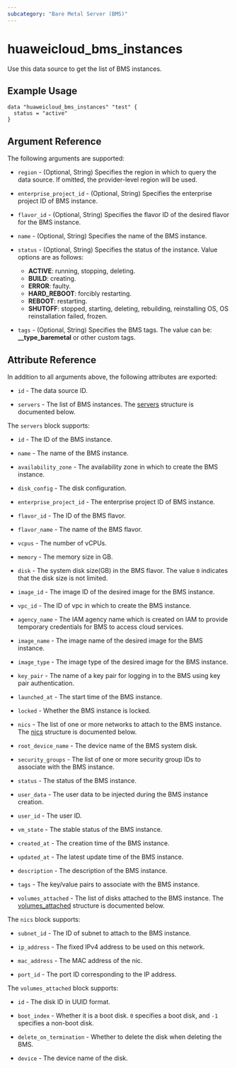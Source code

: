 ```yaml
---
subcategory: "Bare Metal Server (BMS)"
---
```


# huaweicloud_bms_instances

Use this data source to get the list of BMS instances.

## Example Usage

```hcl
data "huaweicloud_bms_instances" "test" {
  status = "active"
}
```

## Argument Reference

The following arguments are supported:

* `region` - (Optional, String) Specifies the region in which to query the data source.
  If omitted, the provider-level region will be used.

* `enterprise_project_id` - (Optional, String) Specifies the enterprise project ID of BMS instance.

* `flavor_id` - (Optional, String) Specifies the flavor ID of the desired flavor for the BMS instance.

* `name` - (Optional, String) Specifies the name of the BMS instance.

* `status` - (Optional, String) Specifies the status of the instance.
  Value options are as follows:
  + **ACTIVE**: running, stopping, deleting.
  + **BUILD**: creating.
  + **ERROR**: faulty.
  + **HARD_REBOOT**: forcibly restarting.
  + **REBOOT**: restarting.
  + **SHUTOFF**: stopped, starting, deleting, rebuilding, reinstalling OS, OS reinstallation failed, frozen.

* `tags` - (Optional, String) Specifies the BMS tags. The value can be: **__type_baremetal** or other custom tags.

## Attribute Reference

In addition to all arguments above, the following attributes are exported:

* `id` - The data source ID.

* `servers` - The list of BMS instances.
  The [servers](#attrblock--servers) structure is documented below.

<a name="attrblock--servers"></a>
The `servers` block supports:

* `id` - The ID of the BMS instance.

* `name` - The name of the BMS instance.

* `availability_zone` - The availability zone in which to create the BMS instance.

* `disk_config` - The disk configuration.

* `enterprise_project_id` - The enterprise project ID of BMS instance.

* `flavor_id` - The ID of the BMS flavor.

* `flavor_name` - The name of the BMS flavor.

* `vcpus` - The number of vCPUs.

* `memory` - The memory size in GB.

* `disk` - The system disk size(GB) in the BMS flavor. The value `0` indicates that the disk size is not limited.

* `image_id` - The image ID of the desired image for the BMS instance.

* `vpc_id` - The ID of vpc in which to create the BMS instance.

* `agency_name` - The IAM agency name which is created on IAM to provide temporary credentials for BMS
  to access cloud services.

* `image_name` - The image name of the desired image for the BMS instance.

* `image_type` - The image type of the desired image for the BMS instance.

* `key_pair` - The name of a key pair for logging in to the BMS using key pair authentication.

* `launched_at` - The start time of the BMS instance.

* `locked` - Whether the BMS instance is locked.

* `nics` - The list of one or more networks to attach to the BMS instance.
  The [nics](#attrblock--servers--nics) structure is documented below.

* `root_device_name` - The device name of the BMS system disk.

* `security_groups` - The list of one or more security group IDs to associate with the BMS instance.

* `status` - The status of the BMS instance.

* `user_data` - The user data to be injected during the BMS instance creation.

* `user_id` - The user ID.

* `vm_state` - The stable status of the BMS instance.

* `created_at` - The creation time of the BMS instance.

* `updated_at` - The latest update time of the BMS instance.

* `description` - The description of the BMS instance.

* `tags` - The key/value pairs to associate with the BMS instance.

* `volumes_attached` - The list of disks attached to the BMS instance.
  The [volumes_attached](#attrblock--servers--volumes_attached) structure is documented below.

<a name="attrblock--servers--nics"></a>
The `nics` block supports:

* `subnet_id` - The ID of subnet to attach to the BMS instance.

* `ip_address` - The fixed IPv4 address to be used on this network.

* `mac_address` - The MAC address of the nic.

* `port_id` - The port ID corresponding to the IP address.

<a name="attrblock--servers--volumes_attached"></a>
The `volumes_attached` block supports:

* `id` - The disk ID in UUID format.

* `boot_index` - Whether it is a boot disk. `0` specifies a boot disk, and `-1` specifies a non-boot disk.

* `delete_on_termination` - Whether to delete the disk when deleting the BMS.

* `device` - The device name of the disk.

